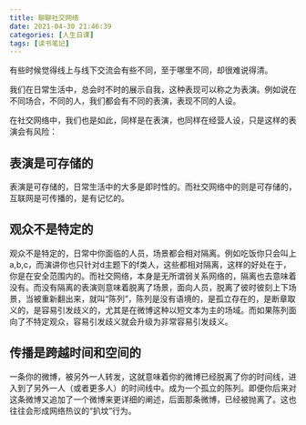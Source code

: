 ```yaml
---
title: 聊聊社交网络
date: 2021-04-30 21:46:39
categories: [人生日课]
tags: [读书笔记]
---
```


有些时候觉得线上与线下交流会有些不同，至于哪里不同，却很难说得清。
<!-- more -->

我们在日常生活中，总会时不时的展示自我，这种表现可以称之为表演。例如说在不同场合，不同的人，我们都会有不同的表演，表现不同的人设。

在社交网络中，我们也是如此，同样是在表演，也同样在经营人设，只是这样的表演会有风险：

## 表演是可存储的

表演是可存储的，日常生活中的大多是即时性的。而社交网络中的则是可存储的，互联网是可传播的，是有记忆的。

## 观众不是特定的

观众不是特定的，日常中你面临的人员，场景都会相对隔离。例如吃饭你只会叫上a,b,c，而演讲你也只针对d主题下的f类人，这些都相对隔离，这样的好处在于，你是在安全范围内的。而社交网络，本身是无所谓弱关系网络的，隔离也去意味着没有。而没有隔离的表演则意味着脱离了场景，面向人员，脱离了彼时彼刻上下场景，当被重新翻出来，就叫“陈列”，陈列是没有语境的，是孤立存在的，是断章取义的，是容易引发歧义的，尤其是在微博这种以短文本为主的场域。而如果陈列面向了不特定观众，容易引发歧义就会升级为非常容易引发歧义。

## 传播是跨越时间和空间的

一条你的微博，被另外一人转发，这就意味着你的微博已经脱离了你的时间线，进入到了另外一人（或者更多人）的时间线中。成为一个孤立的陈列。即便你后来对这条微博又追加了一个微博来更详细的阐述，后面那条微博，已经被抛离了。这也往往会形成网络热议的“扒坟”行为。
